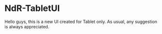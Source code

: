 # NdR-TabletUI

Hello guys, this is a new UI created for Tablet only.
As usual, any suggestion is always appreciated.


